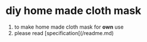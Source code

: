 # diy home made cloth mask

1. to make home made cloth mask for **own** use
2. please read [specification[(/readme.md)

